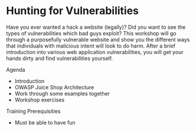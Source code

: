 # Hunting for Vulnerabilities
Have you ever wanted a hack a website (legally)? Did you want to see the types of vulnerabilities which bad guys exploit? This workshop will go through a purposefully vulnerable website and show you the different ways that individuals with malicious intent will look to do harm. After a brief introduction into various web application vulnerabilities, you will get your hands dirty and find vulnerabilities yourself. 

Agenda
* Introduction
* OWASP Juice Shop Architecture
* Work through some examples together
* Workshop exercises

Training Prerequisities
* Must be able to have fun
